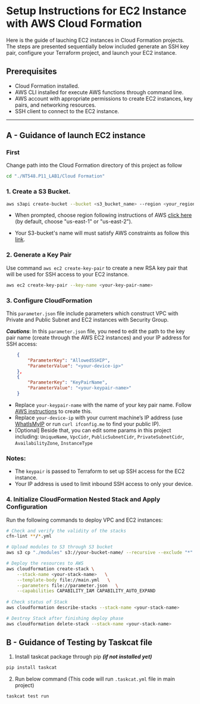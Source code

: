 # Setup Instructions for EC2 Instance with AWS Cloud Formation

Here is the guide of lauching EC2 instances in Cloud Formation projects. The steps are presented sequentially below included generate an SSH key pair, configure your Terraform project, and launch your EC2 instance.

## Prerequisites

- Cloud Formation installed.
- AWS CLI installed for execute AWS functions through command line.
- AWS account with appropriate permissions to create EC2 instances, key pairs, and networking resources.
- SSH client to connect to the EC2 instance.

---

## A - Guidance of launch EC2 instance

### First
Change path into the Cloud Formation directory of this project as follow
```bash
cd "./NT548.P11_LAB1/Cloud Formation"
```

### 1. Create a S3 Bucket.

```bash
aws s3api create-bucket --bucket <s3_bucket_name> --region <your_region>
```
- When prompted, choose region following instructions of AWS [click here](https://docs.aws.amazon.com/AmazonRDS/latest/UserGuide/Concepts.RegionsAndAvailabilityZones.html) (by default, choose "us-east-1" or "us-east-2").

- Your S3-bucket's name will must satisfy AWS constraints as follow this [link](https://docs.aws.amazon.com/AmazonS3/latest/userguide/bucketnamingrules.html). 

### 2. Generate a Key Pair

Use command `aws ec2 create-key-pair` to create a new RSA key pair that will be used for SSH access to your EC2 instance.

```bash
aws ec2 create-key-pair --key-name <your-key-pair-name>
```

### 3. Configure CloudFormation
This `parameter.json` file include parameters which construct VPC with Private and Public Subnet and EC2 instances with Security Group. 

***Cautions***: In this `parameter.json` file, you need to edit the path to the key pair name (create through the AWS EC2 instances) and your IP address for SSH access:

```json
    {
        "ParameterKey": "AllowedSSHIP",
        "ParameterValue": "<your-device-ip>" 
    },
    {
        "ParameterKey": "KeyPairName",
        "ParameterValue": "<your-keypair-name>"
    }
```

- Replace `your-keypair-name` with the name of your key pair name. Follow [AWS instructions](https://docs.aws.amazon.com/servicecatalog/latest/adminguide/getstarted-keypair.html#:~:text=To%20create%20a%20key%20pair&text=On%20the%20Key%20Pairs%20page,it%20in%20a%20safe%20place.) to create this.
- Replace `your-device-ip` with your current machine’s IP address (use [WhatIsMyIP](https://www.whatismyip.com/) or run `curl ifconfig.me` to find your public IP).
- [Optional] Beside that, you can edit some params in this project including: ```UniqueName```,  ```VpcCidr```, ```PublicSubnetCidr```, ```PrivateSubnetCidr```, ```AvailabilityZone```, ```InstanceType```


### Notes:

- The `keypair` is passed to Terraform to set up SSH access for the EC2 instance.
- Your IP address is used to limit inbound SSH access to only your device.
 

### 4. Initialize CloudFormation Nested Stack and Apply Configuration

Run the following commands to deploy VPC and EC2 instances:

```bash
# Check and verify the validity of the stacks
cfn-lint **/*.yml  

# Upload modules to S3 through S3 bucket 
aws s3 cp "./modules" s3://your-bucket-name/ --recursive --exclude "*" --include "*.yml" 

# Deploy the resources to AWS
aws cloudformation create-stack \
    --stack-name <your-stack-name>   \
    --template-body file://main.yml   \
    --parameters file://parameter.json   \
    --capabilities CAPABILITY_IAM CAPABILITY_AUTO_EXPAND
    
# Check status of Stack
aws cloudformation describe-stacks --stack-name <your-stack-name>

# Destroy Stack after finishing deploy phase
aws cloudformation delete-stack --stack-name <your-stack-name>
```

## B - Guidance of Testing by Taskcat file

1. Install taskcat package through pip ***(if not installed yet)***
```bash
pip install taskcat 
```

2. Run below command (This code will run ```.taskcat.yml``` file in main project)
```bash
taskcat test run
```